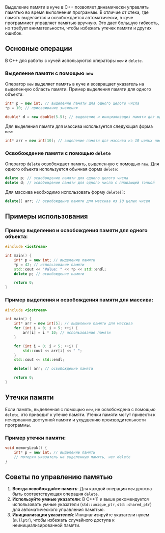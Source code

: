 Выделение памяти в куче в C++ позволяет динамически управлять памятью во время выполнения программы. В отличие от стека, где память выделяется и освобождается автоматически, в куче программист управляет памятью вручную. Это дает большую гибкость, но требует внимательности, чтобы избежать утечек памяти и других ошибок.

## Основные операции

В C++ для работы с кучей используются операторы `new` и `delete`.

### Выделение памяти с помощью `new`

Оператор `new` выделяет память в куче и возвращает указатель на выделенную область памяти. Пример выделения памяти для одного объекта:

```cpp
int* p = new int; // выделение памяти для одного целого числа
*p = 10; // присваивание значения

double* d = new double(5.5); // выделение и инициализация памяти для одного числа с плавающей точкой
```

Для выделения памяти для массива используется следующая форма `new`:

```cpp
int* arr = new int[10]; // выделение памяти для массива из 10 целых чисел
```

### Освобождение памяти с помощью `delete`

Оператор `delete` освобождает память, выделенную с помощью `new`. Для одного объекта используется обычная форма `delete`:

```cpp
delete p; // освобождение памяти для одного целого числа
delete d; // освобождение памяти для одного числа с плавающей точкой
```

Для массива необходимо использовать форму `delete[]`:

```cpp
delete[] arr; // освобождение памяти для массива из 10 целых чисел
```

## Примеры использования

### Пример выделения и освобождения памяти для одного объекта:

```cpp
#include <iostream>

int main() {
    int* p = new int; // выделение памяти
    *p = 42; // использование памяти
    std::cout << "Value: " << *p << std::endl;
    delete p; // освобождение памяти

    return 0;
}
```

### Пример выделения и освобождения памяти для массива:

```cpp
#include <iostream>

int main() {
    int* arr = new int[5]; // выделение памяти для массива
    for (int i = 0; i < 5; ++i) {
        arr[i] = i * 10; // использование памяти
    }

    for (int i = 0; i < 5; ++i) {
        std::cout << arr[i] << " ";
    }
    std::cout << std::endl;

    delete[] arr; // освобождение памяти

    return 0;
}
```

## Утечки памяти

Если память, выделенная с помощью `new`, не освобождена с помощью `delete`, это приводит к утечке памяти. Утечки памяти могут привести к исчерпанию доступной памяти и ухудшению производительности программы.

### Пример утечки памяти:

```cpp
void memoryLeak() {
    int* p = new int; // выделение памяти
    // потерян указатель на выделенную память, нет delete
}
```

## Советы по управлению памятью

1. **Всегда освобождайте память**: Для каждой операции `new` должна быть соответствующая операция `delete`.
2. **Используйте умные указатели**: В C++11 и выше рекомендуется использовать умные указатели (`std::unique_ptr`, `std::shared_ptr`) для автоматического управления памятью.
3. **Инициализация указателей**: Инициализируйте указатели нулем (`nullptr`), чтобы избежать случайного доступа к неинициализированной памяти.
